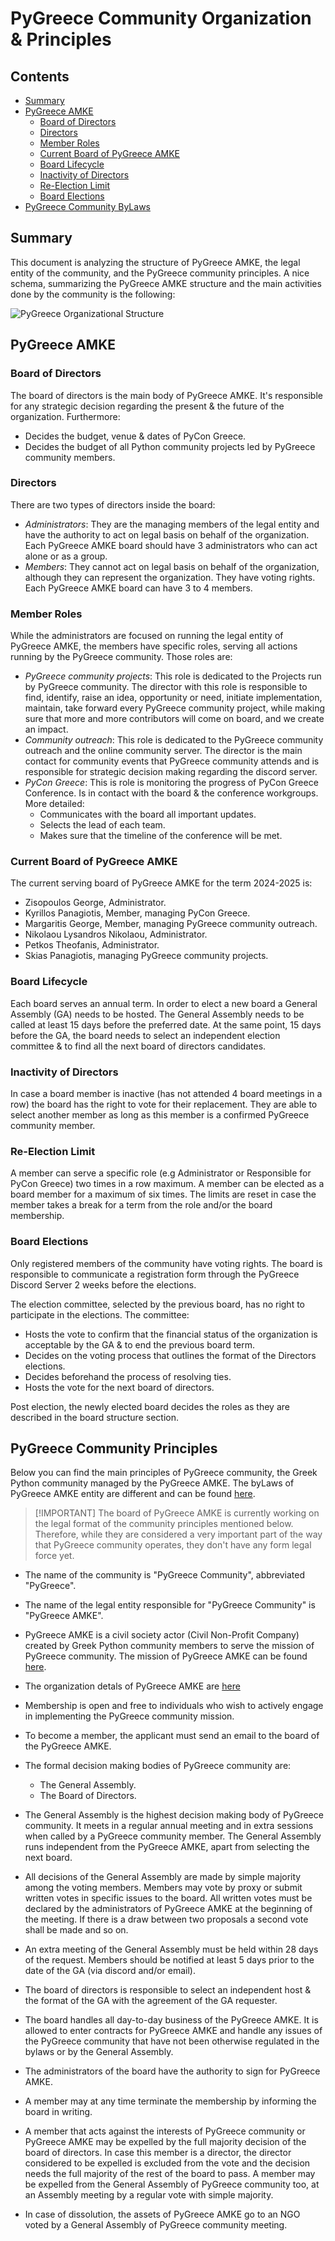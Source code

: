 # PyGreece Community Organization & Principles

## Contents

- [Summary](#summary)
- [PyGreece AMKE](#pygreece-amke)
  - [Board of Directors](#board-of-directors)
  - [Directors](#directors)
  - [Member Roles](#member-roles)
  - [Current Board of PyGreece AMKE](#current-board-of-pygreece-amke)
  - [Board Lifecycle](#board-lifecycle)
  - [Inactivity of Directors](#inactivity-of-directors)
  - [Re-Election Limit](#re-election-limit)
  - [Board Elections](#board-elections)
- [PyGreece Community ByLaws](#pygreece-community-bylaws)

## Summary

This document is analyzing the structure of PyGreece AMKE, the legal entity of the
community, and the PyGreece community principles. A nice schema, summarizing the PyGreece
AMKE structure and the main activities done by the community is the following:

![PyGreece Organizational Structure](../../assets/img/pygreece_organizational_structure.jpg)

## PyGreece AMKE

### Board of Directors

The board of directors is the main body of PyGreece AMKE. It's responsible for any
strategic decision regarding the present & the future of the organization. Furthermore:

- Decides the budget, venue & dates of PyCon Greece.
- Decides the budget of all Python community projects led by PyGreece community members.

### Directors

There are two types of directors inside the board:

- _Administrators_: They are the managing members of the legal entity and have the
  authority to act on legal basis on behalf of the organization. Each PyGreece AMKE board
  should have 3 administrators who can act alone or as a group.
- _Members_: They cannot act on legal basis on behalf of the organization, although they
  can represent the organization. They have voting rights. Each PyGreece AMKE board can
  have 3 to 4 members.

### Member Roles

While the administrators are focused on running the legal entity of PyGreece AMKE, the
members have specific roles, serving all actions running by the PyGreece community. Those
roles are:

- _PyGreece community projects_: This role is dedicated to the Projects run by PyGreece
  community. The director with this role is responsible to find, identify, raise an idea,
  opportunity or need, initiate implementation, maintain, take forward every PyGreece
  community project, while making sure that more and more contributors will come on board,
  and we create an impact.
- _Community outreach_: This role is dedicated to the PyGreece community outreach and the
  online community server. The director is the main contact for community events that
  PyGreece community attends and is responsible for strategic decision making regarding
  the discord server.
- _PyCon Greece_: This is role is monitoring the progress of PyCon Greece Conference. Is
  in contact with the board & the conference workgroups. More detailed:
  - Communicates with the board all important updates.
  - Selects the lead of each team.
  - Makes sure that the timeline of the conference will be met.

### Current Board of PyGreece AMKE

The current serving board of PyGreece AMKE for the term 2024-2025 is:

- Zisopoulos George, Administrator.
- Kyrillos Panagiotis, Member, managing PyCon Greece.
- Margaritis George, Member, managing PyGreece community outreach.
- Nikolaou Lysandros Nikolaou, Administrator.
- Petkos Theofanis, Administrator.
- Skias Panagiotis, managing PyGreece community projects.

### Board Lifecycle

Each board serves an annual term. In order to elect a new board a General Assembly (GA)
needs to be hosted. The General Assembly needs to be called at least 15 days before the
preferred date. At the same point, 15 days before the GA, the board needs to select an
independent election committee & to find all the next board of directors candidates.

### Inactivity of Directors

In case a board member is inactive (has not attended 4 board meetings in a row) the board
has the right to vote for their replacement. They are able to select another member as
long as this member is a confirmed PyGreece community member.

### Re-Election Limit

A member can serve a specific role (e.g Administrator or Responsible for PyCon Greece) two
times in a row maximum. A member can be elected as a board member for a maximum of six
times. The limits are reset in case the member takes a break for a term from the role
and/or the board membership.

### Board Elections

Only registered members of the community have voting rights. The board is responsible to
communicate a registration form through the PyGreece Discord Server 2 weeks before the
elections.

The election committee, selected by the previous board, has no right to participate in the
elections. The committee:

- Hosts the vote to confirm that the financial status of the organization is acceptable by
  the GA & to end the previous board term.
- Decides on the voting process that outlines the format of the Directors elections.
- Decides beforehand the process of resolving ties.
- Hosts the vote for the next board of directors.

Post election, the newly elected board decides the roles as they are described in the
board structure section.

## PyGreece Community Principles

Below you can find the main principles of PyGreece community, the Greek Python community
managed by the PyGreece AMKE. The byLaws of PyGreece AMKE entity are different and can be
found [here](https://publicity.businessportal.gr/company/180308907000).

> [!IMPORTANT] The board of PyGreece AMKE is currently working on the legal format of the
> community principles mentioned below. Therefore, while they are considered a very
> important part of the way that PyGreece community operates, they don't have any form
> legal force yet.

- The name of the community is "PyGreece Community", abbreviated "PyGreece".

- The name of the legal entity responsible for "PyGreece Community" is "PyGreece AMKE".

- PyGreece AMKE is a civil society actor (Civil Non-Profit Company) created by Greek
  Python community members to serve the mission of PyGreece community. The mission of
  PyGreece AMKE can be found [here](../about/en.md#mission).

- The organization detals of PyGreece AMKE are [here](../about/en.md#organization-details)

- Membership is open and free to individuals who wish to actively engage in implementing
  the PyGreece community mission.

- To become a member, the applicant must send an email to the board of the PyGreece AMKE.

<!-- TODO: Provide a form for member registration -->

- The formal decision making bodies of PyGreece community are:

  - The General Assembly.
  - The Board of Directors.

- The General Assembly is the highest decision making body of PyGreece community. It meets
  in a regular annual meeting and in extra sessions when called by a PyGreece community
  member. The General Assembly runs independent from the PyGreece AMKE, apart from
  selecting the next board.

- All decisions of the General Assembly are made by simple majority among the voting
  members. Members may vote by proxy or submit written votes in specific issues to the
  board. All written votes must be declared by the administrators of PyGreece AMKE at the
  beginning of the meeting. If there is a draw between two proposals a second vote shall
  be made and so on.

- An extra meeting of the General Assembly must be held within 28 days of the request.
  Members should be notified at least 5 days prior to the date of the GA (via discord
  and/or email).

- The board of directors is responsible to select an independent host & the format of the
  GA with the agreement of the GA requester.

- The board handles all day-to-day business of the PyGreece AMKE. It is allowed to enter
  contracts for PyGreece AMKE and handle any issues of the PyGreece community that have
  not been otherwise regulated in the bylaws or by the General Assembly.

- The administrators of the board have the authority to sign for PyGreece AMKE.

- A member may at any time terminate the membership by informing the board in writing.

- A member that acts against the interests of PyGreece community or PyGreece AMKE may be
  expelled by the full majority decision of the board of directors. In case this member is
  a director, the director considered to be expelled is excluded from the vote and the
  decision needs the full majority of the rest of the board to pass. A member may be
  expelled from the General Assembly of PyGreece community too, at an Assembly meeting by
  a regular vote with simple majority.

- In case of dissolution, the assets of PyGreece AMKE go to an NGO voted by a General
  Assembly of PyGreece community meeting.
